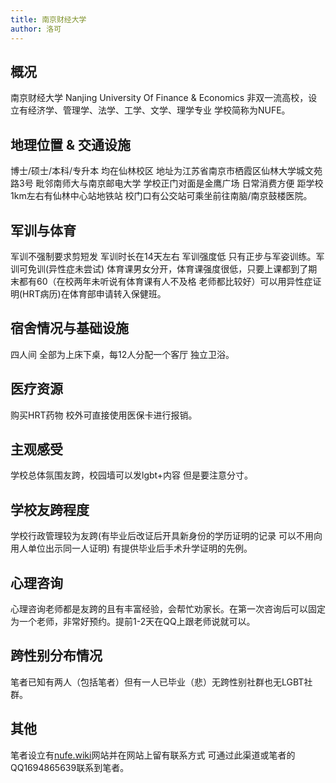 ```yaml
---
title: 南京财经大学
author: 洛可
---
```


## 概况

南京财经大学 Nanjing University Of Finance & Economics 非双一流高校，设立有经济学、管理学、法学、工学、文学、理学专业 学校简称为NUFE。

## 地理位置 & 交通设施

博士/硕士/本科/专升本 均在仙林校区 地址为江苏省南京市栖霞区仙林大学城文苑路3号 毗邻南师大与南京邮电大学 学校正门对面是金鹰广场 日常消费方便 距学校1km左右有仙林中心站地铁站 校门口有公交站可乘坐前往南脑/南京鼓楼医院。

## 军训与体育

军训不强制要求剪短发 军训时长在14天左右 军训强度低 只有正步与军姿训练。军训可免训(异性症未尝试) 体育课男女分开，体育课强度很低，只要上课都到了期末都有60（在校两年未听说有体育课有人不及格 老师都比较好）可以用异性症证明(HRT病历)在体育部申请转入保健班。

## 宿舍情况与基础设施

四人间 全部为上床下桌，每12人分配一个客厅 独立卫浴。

## 医疗资源

购买HRT药物 校外可直接使用医保卡进行报销。

## 主观感受

学校总体氛围友跨，校园墙可以发lgbt+内容 但是要注意分寸。

## 学校友跨程度

学校行政管理较为友跨(有毕业后改证后开具新身份的学历证明的记录 可以不用向用人单位出示同一人证明) 有提供毕业后手术升学证明的先例。

## 心理咨询

心理咨询老师都是友跨的且有丰富经验，会帮忙劝家长。在第一次咨询后可以固定为一个老师，非常好预约。提前1-2天在QQ上跟老师说就可以。

## 跨性别分布情况

笔者已知有两人（包括笔者）但有一人已毕业（悲）无跨性别社群也无LGBT社群。

## 其他

笔者设立有[nufe.wiki](nufe.wiki)网站并在网站上留有联系方式 可通过此渠道或笔者的QQ1694865639联系到笔者。
